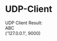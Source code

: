 # UDP-Client

UDP Client Result:</br>
                  ABC</br>
                  ('127.0.0.1', 9000)</br>
